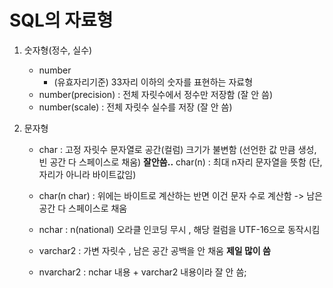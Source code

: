 # SQL의 자료형

1. 숫자형(정수, 실수)
	- number
		- (유효자리기준) 33자리 이하의 숫자를 표현하는 자료형 
	- number(precision) : 전체 자릿수에서 정수만 저장함 (잘 안 씀)
	- number(scale) : 전체 자릿수 실수를 저장 (잘 안 씀)

2. 문자형 
	- char : 고정 자릿수 문자열로 공간(컬럼) 크기가 불변함 (선언한 값 만큼 생성, 빈 공간 다 스페이스로 채움) **잘안씀..**
		char(n) : 최대 n자리 문자열을 뜻함 (단, 자리가 아니라 바이트값임)

	- char(n char) : 위에는 바이트로 계산하는 반면 이건 문자 수로 계산함 -> 남은 공간 다 스페이스로 채움  

	- nchar : n(national) 오라클 인코딩 무시 , 해당 컬럼을 UTF-16으로 동작시킴

	- varchar2 : 가변 자릿수 , 남은 공간 공백을 안 채움 **제일 많이 씀**
	
	- nvarchar2 : nchar 내용 + varchar2 내용이라 잘 안 씀;